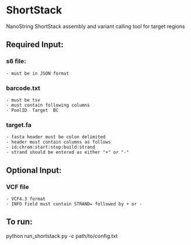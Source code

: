 # ShortStack
NanoString ShortStack assembly and variant calling tool for target regions

## Required Input: 
### s6 file:
    - must be in JSON format
### barcode.txt 
    - must be tsv
    - must contain following columns
    - PoolID  Target  BC
### target.fa
    - fasta header must be colon delimited
    - header must contain columns as follows
    - id:chrom:start:stop:build:strand
    - strand should be entered as either "+" or "-"

## Optional Input:
### VCF file
    - VCF4.3 format
    - INFO field must contain STRAND= followed by + or - 

## To run: 
python run_shortstack.py -c path/to/config.txt